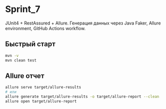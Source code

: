 # Sprint_7

JUnit4 + RestAssured + Allure. Генерация данных через Java Faker, Allure environment, GitHub Actions workflow.

## Быстрый старт
```bash
mvn -v
mvn clean test
```

## Allure отчет
```bash
allure serve target/allure-results
# или
allure generate target/allure-results -o target/allure-report --clean
allure open target/allure-report
```